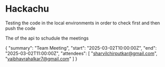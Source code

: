 # Hackachu
Testing the code in the local environments in order to check first and then push the code

The of the api to schudule the meetings

{
  "summary": "Team Meeting",
  "start": "2025-03-02T10:00:00Z",
  "end": "2025-03-02T11:00:00Z",
  "attendees": [
    "sharvilchirputkar@gmail.com",
    "vaibhavrahalkar7@gmail.com"
  ]
}


